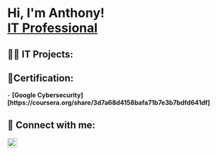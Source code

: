 <h1>Hi, I'm Anthony! <br/><a href="https://www.linkedin.com/in/anthonygomez0920/">IT Professional</a>

<h2>👨‍💻 IT Projects:</h2>

<h2>📄Certification:</h2>
- <b>[Google Cybersecurity][https://coursera.org/share/3d7a68d4158bafa71b7e3b7bdfd641df] </b>

<h2> 🤳 Connect with me:</h2>

[<img align="left" alt="JoshMadakor | LinkedIn" width="22px" src="https://cdn.jsdelivr.net/npm/simple-icons@v3/icons/linkedin.svg" />][linkedin]

[linkedin]: https://www.linkedin.com/in/anthonygomez0920/
